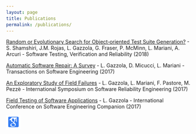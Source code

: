 ```yaml
---
layout: page
title: Publications
permalink: /publications/
---
```


[Random or Evolutionary Search for Object‐oriented Test Suite Generation?](https://onlinelibrary.wiley.com/doi/full/10.1002/stvr.1660) - S. Shamshiri, J.M. Rojas, L. Gazzola, G. Fraser, P. McMinn, L. Mariani, A. Arcuri - Software Testing, Verification and Reliability (2018)

[Automatic Software Repair: A Survey](https://ieeexplore.ieee.org/abstract/document/8089448/) - L. Gazzola, D. Micucci, L. Mariani - Transactions on Software Engineering (2017)

[An Exploratory Study of Field Failures](https://ieeexplore.ieee.org/document/8109074) - L. Gazzola, L. Mariani, F. Pastore, M. Pezzè - International Symposium on Software Reliability Engineering (2017)

[Field Testing of Software Applications](https://ieeexplore.ieee.org/document/7965376) - L. Gazzola - International Conference on Software Engineering Companion (2017)

[<img src="/images/scholar.png" width="40">](https://scholar.google.co.uk/citations?user=RRQby44AAAAJ)

